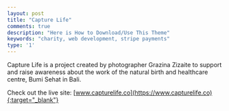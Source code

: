```yaml
---
layout: post
title: "Capture Life"
comments: true
description: "Here is How to Download/Use This Theme"
keywords: "charity, web development, stripe payments"
type: '1'
---
```


Capture Life is a project created by photographer Grazina Zizaite to support and raise awareness about the work of the natural birth and healthcare centre, Bumi Sehat in Bali.

Check out the live site: [www.capturelife.co](https://www.capturelife.co){:target="_blank"}
